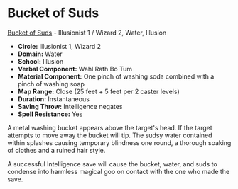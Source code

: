 # Bucket of Suds

[Bucket of Suds](/Magic/B/BucketOfSuds.md) - Illusionist 1 / Wizard 2, Water, Illusion

- **Circle:** Illusionist 1, Wizard 2
- **Domain:** Water
- **School:** Illusion
- **Verbal Component:** Wahl Rath Bo Tum
- **Material Component:** One pinch of washing soda combined with a pinch of washing soap
- **Map Range:** Close (25 feet + 5 feet per 2 caster levels)
- **Duration:** Instantaneous
- **Saving Throw:** Intelligence negates
- **Spell Resistance:** Yes

A metal washing bucket appears above the target's head. If the target attempts to move away the bucket will tip. The sudsy water contained within splashes causing temporary blindness one round, a thorough soaking of clothes and a ruined hair style.

A successful Intelligence save will cause the bucket, water, and suds to condense into harmless magical goo on contact with the one who made the save.
